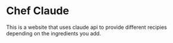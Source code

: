 # Chef Claude

This is a website that uses claude api to provide different recipies depending on the ingredients you add.
